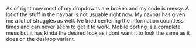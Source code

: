As of right now most of my dropdowns are broken and my code is messy. A lot of the stuff in the navbar is not usuable right now. My navbar has given me a lot of struggles as well. Ive tried centering the information countless times and can never seem to get it to work. Mobile porting is a complete mess but it has kinda the desired look as i dont want it to look the same as it does on the desktop variant. 
